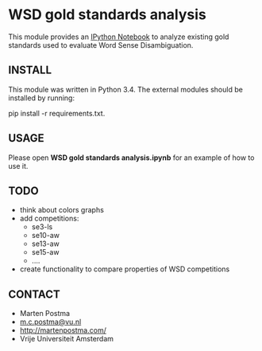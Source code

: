 # WSD gold standards analysis

This module provides an [IPython Notebook](http://ipython.org/notebook.html)
to analyze existing gold standards
used to evaluate Word Sense Disambiguation.

## INSTALL
This module was written in Python 3.4.
The external modules should be installed by running:

pip install -r requirements.txt.

## USAGE
Please open **WSD gold standards analysis.ipynb**
for an example of how to use it.

## TODO
* think about colors graphs
* add competitions:
  * se3-ls
  * se10-aw
  * se13-aw
  * se15-aw
  * ....
* create functionality to compare properties of WSD competitions

## CONTACT
* Marten Postma
* m.c.postma@vu.nl
* http://martenpostma.com/
* Vrije Universiteit Amsterdam
